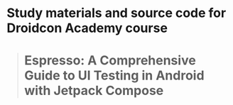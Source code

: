 # Study materials and source code for **Droidcon Academy** course 
> # Espresso: A Comprehensive Guide to UI Testing in Android with Jetpack Compose 
